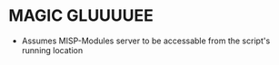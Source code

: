 # MAGIC GLUUUUEE

- Assumes MISP-Modules server to be accessable from the script's running location
